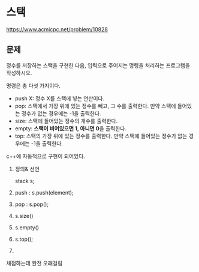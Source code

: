 # 스택

https://www.acmicpc.net/problem/10828

## 문제

정수를 저장하는 스택을 구현한 다음, 입력으로 주어지는 명령을 처리하는 프로그램을 작성하시오.

명령은 총 다섯 가지이다.

- push X: 정수 X를 스택에 넣는 연산이다.
- pop: 스택에서 가장 위에 있는 정수를 빼고, 그 수를 출력한다. 만약 스택에 들어있는 정수가 없는 경우에는 -1을 출력한다.
- size: 스택에 들어있는 정수의 개수를 출력한다.
- empty: **스택이 비어있으면 1, 아니면 0**을 출력한다.
- top: 스택의 가장 위에 있는 정수를 출력한다. 만약 스택에 들어있는 정수가 없는 경우에는 -1을 출력한다.

c++에 자동적으로 구현이 되어있다. <stack>

1. 정의& 선언
    
    stack <int> s;
    
2. push : s.push(element);
3. pop : s.pop();
4. s.size() 
5. s.empty()
6. s.top();
7. 

채점하는데 완전 오래걸림